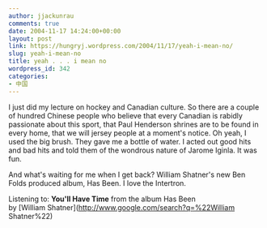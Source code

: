 ```yaml
---
author: jjackunrau
comments: true
date: 2004-11-17 14:24:00+00:00
layout: post
link: https://hungryj.wordpress.com/2004/11/17/yeah-i-mean-no/
slug: yeah-i-mean-no
title: yeah . . . i mean no
wordpress_id: 342
categories:
- 中国
---
```


I just did my lecture on hockey and Canadian culture.  So there are a couple of hundred Chinese people who believe that every Canadian is rabidly passionate about this sport, that Paul Henderson shrines are to be found in every home, that we will jersey people at a moment's notice.  Oh yeah, I used the big brush.  They gave me a bottle of water.  I acted out good hits and bad hits and told them of the wondrous nature of Jarome Iginla.   It was fun.  
  
And what's waiting for me when I get back?  William Shatner's new Ben Folds produced album, Has Been.  I love the Intertron.  
  
Listening to: **You'll Have Time** from the album Has Been   
by [William Shatner](http://www.google.com/search?q=%22William Shatner%22)
